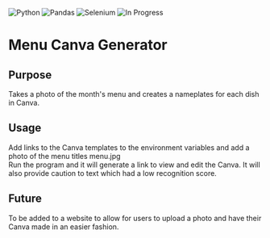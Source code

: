 ![Python](https://img.shields.io/badge/python-3670A0?style=for-the-badge&logo=python&logoColor=ffdd54)
![Pandas](https://img.shields.io/badge/pandas-%23150458.svg?style=for-the-badge&logo=pandas&logoColor=white)
![Selenium](https://img.shields.io/badge/-selenium-%43B02A?style=for-the-badge&logo=selenium&logoColor=white)
![In Progress](https://img.shields.io/badge/-in%20progress-red?style=for-the-badge)

# Menu Canva Generator

## Purpose
Takes a photo of the month's menu and creates a nameplates for each dish in Canva.

## Usage
Add links to the Canva templates to the environment variables and add a photo of the menu titles menu.jpg
<br>Run the program and it will generate a link to view and edit the Canva. It will also provide caution to text which had a low recognition score.

## Future
To be added to a website to allow for users to upload a photo and have their Canva made in an easier fashion.
